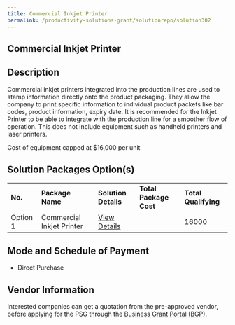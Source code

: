 ```yaml
---
title: Commercial Inkjet Printer
permalink: /productivity-solutions-grant/solutionrepo/solution302
---
```


## Commercial Inkjet Printer

## Description

Commercial inkjet printers integrated into the production lines are used to stamp information directly onto the product packaging. 
They allow the company to print specific information to individual product packets like bar codes, product information, expiry date. 
It is recommended for the Inkjet Printer to be able to integrate with the production line for a smoother flow of operation. This does not include equipment such as handheld printers and laser printers.

Cost of equipment capped at $16,000 per unit 

## Solution Packages Option(s)

<table>
<tr>
<td><b>No.</b></td>
<td><b>Package Name</b></td>
<td><b>Solution Details</b></td>
<td><b>Total Package Cost</b></td>
<td><b>Total Qualifying</b></td>
</tr>
<tr>
<td>Option 1</td>
<td>Commercial Inkjet Printer</td>
<td><a href=''>View Details</a></td>
<td></td>
<td>16000</td>
</tr>
</table>

## Mode and Schedule of Payment

 - Direct Purchase

## Vendor Information

 

Interested companies can get a quotation from the pre-approved vendor, before applying for the PSG through the <a href='https://www.businessgrants.gov.sg/'>Business Grant Portal (BGP)</a>.

<script src="/jquery/resize-tables.js"></script>
